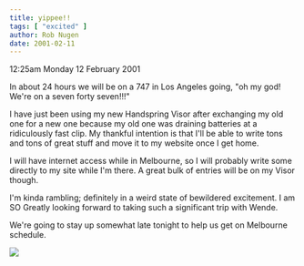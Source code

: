 ```yaml
---
title: yippee!!
tags: [ "excited" ]
author: Rob Nugen
date: 2001-02-11
---
```


<p class=date>12:25am Monday 12 February 2001</p>

<p>In about 24 hours we will be on a 747 in Los
Angeles going, "oh my god!  We're on a seven forty
seven!!!"</p>

<p>I have just been using my new Handspring Visor
after exchanging my old one for a new one because my
old one was draining batteries at a ridiculously fast
clip.  My thankful intention is that I'll be able to
write tons and tons of great stuff and move it to my
website once I get home.</p>

<p>I will have internet access while in Melbourne, so
I will probably write some directly to my site while
I'm there.  A great bulk of entries will be on my
Visor though.</p>

<p>I'm kinda rambling; definitely in a weird state of
bewildered excitement.  I am SO Greatly looking
forward to taking such a significant trip with
Wende.</p>

<p>We're going to stay up somewhat late tonight to
help us get on Melbourne schedule.</p>

<p><img src="/images/rob/wL-ROB.gif"/></p>
